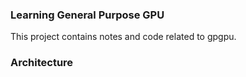 ### Learning General Purpose GPU
This project contains notes and code related to gpgpu.

### Architecture
